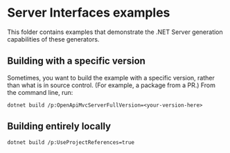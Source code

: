 # Server Interfaces examples

This folder contains examples that demonstrate the .NET Server generation capabilities of these generators.

## Building with a specific version

Sometimes, you want to build the example with a specific version, rather than what is in source control. (For example, a package from a PR.) From the command line, run:

    dotnet build /p:OpenApiMvcServerFullVersion=<your-version-here>

## Building entirely locally

    dotnet build /p:UseProjectReferences=true
